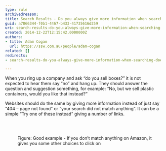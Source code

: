 ```yaml
---
type: rule
archivedreason: 
title: Search Results - Do you always give more information when searching doesn’t find anything?
guid: a7866344-f0b1-4467-b433-41735616d259
uri: search-results-do-you-always-give-more-information-when-searching-doesnt-find-anything
created: 2014-12-22T12:15:42.0000000Z
authors:
- title: Adam Cogan
  url: https://ssw.com.au/people/adam-cogan
related: []
redirects:
- search-results-do-you-always-give-more-information-when-searching-doesn’t-find-anything

---
```



<div title="Page 4" class="page"><div><div><p class="ssw15-rteElement-P">When you ring up a company and ask “do you sell boxes?” it is not expected to hear them
say “no” and hang up.&#160;They should answer the question and suggestion something, for example&#58; “No, but we sell
plastic containers, would you like that instead?”
​</p></div></div><div><div><p class="ssw15-rteElement-P">Websites should do the same by giving more information instead of just say “404 – page not&#160;found” or “your search did not match anything”. It can be a simple “Try one of these instead”&#160;giving a number of links.&#160;​</p></div></div></div>
<br><excerpt class='endintro'></excerpt><br>
<dl class="goodImage"><dt><img src="/PublishingImages/amazon-search.jpg" alt="" /></dt><dd>Figure&#58; Good example - If you don’t match anything on Amazon, it gives you some other choices to click on</dd></dl>


